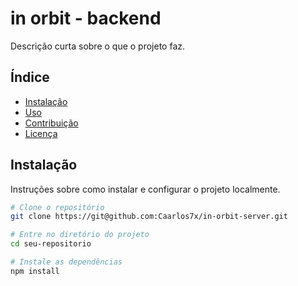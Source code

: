 # in orbit - backend

Descrição curta sobre o que o projeto faz.

## Índice

- [Instalação](#instalação)
- [Uso](#uso)
- [Contribuição](#contribuição)
- [Licença](#licença)

## Instalação

Instruções sobre como instalar e configurar o projeto localmente.

```bash
# Clone o repositório
git clone https://git@github.com:Caarlos7x/in-orbit-server.git

# Entre no diretório do projeto
cd seu-repositorio

# Instale as dependências
npm install
